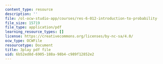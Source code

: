 ```yaml
---
content_type: resource
description: ''
file: /ol-ocw-studio-app/courses/res-6-012-introduction-to-probability-spring-2018/6b52ed8d6905188a98b4c989f12852e2_hJjiCrdsNV8.pdf
file_size: 15719
file_type: application/pdf
learning_resource_types: []
license: https://creativecommons.org/licenses/by-nc-sa/4.0/
ocw_type: OCWFile
resourcetype: Document
title: 3play pdf file
uid: 6b52ed8d-6905-188a-98b4-c989f12852e2
---
```

